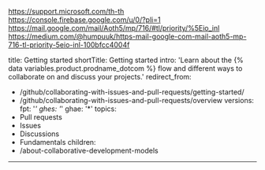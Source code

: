 https://support.microsoft.com/th-th
https://console.firebase.google.com/u/0/?pli=1
https://mail.google.com/mail/Aoth5/mp/716/#tl/priority/%5Eio_inl https://medium.com/@humpuuk/https-mail-google-com-mail-aoth5-mp-716-tl-priority-5eio-inl-100bfcc4004f

title: Getting started
shortTitle: Getting started
intro: 'Learn about the {% data variables.product.prodname_dotcom %} flow and different ways to collaborate on and discuss your projects.'
redirect_from:
  - /github/collaborating-with-issues-and-pull-requests/getting-started/
  - /github/collaborating-with-issues-and-pull-requests/overview
versions:
  fpt: '*'
  ghes: '*'
  ghae: '*'
topics:
  - Pull requests
  - Issues
  - Discussions
  - Fundamentals
children:
  - /about-collaborative-development-models
---

